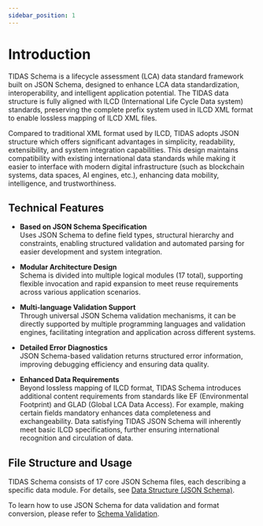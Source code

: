 ```yaml
---
sidebar_position: 1
---
```


# Introduction

TIDAS Schema is a lifecycle assessment (LCA) data standard framework built on JSON Schema, designed to enhance LCA data standardization, interoperability, and intelligent application potential. The TIDAS data structure is fully aligned with ILCD (International Life Cycle Data system) standards, preserving the complete prefix system used in ILCD XML format to enable lossless mapping of ILCD XML files.

Compared to traditional XML format used by ILCD, TIDAS adopts JSON structure which offers significant advantages in simplicity, readability, extensibility, and system integration capabilities. This design maintains compatibility with existing international data standards while making it easier to interface with modern digital infrastructure (such as blockchain systems, data spaces, AI engines, etc.), enhancing data mobility, intelligence, and trustworthiness.

## Technical Features

- **Based on JSON Schema Specification**  
  Uses JSON Schema to define field types, structural hierarchy and constraints, enabling structured validation and automated parsing for easier development and system integration.

- **Modular Architecture Design**  
  Schema is divided into multiple logical modules (17 total), supporting flexible invocation and rapid expansion to meet reuse requirements across various application scenarios.

- **Multi-language Validation Support**  
  Through universal JSON Schema validation mechanisms, it can be directly supported by multiple programming languages and validation engines, facilitating integration and application across different systems.

- **Detailed Error Diagnostics**  
  JSON Schema-based validation returns structured error information, improving debugging efficiency and ensuring data quality.

- **Enhanced Data Requirements**  
  Beyond lossless mapping of ILCD format, TIDAS Schema introduces additional content requirements from standards like EF (Environmental Footprint) and GLAD (Global LCA Data Access). For example, making certain fields mandatory enhances data completeness and exchangeability. Data satisfying TIDAS JSON Schema will inherently meet basic ILCD specifications, further ensuring international recognition and circulation of data.

## File Structure and Usage

TIDAS Schema consists of 17 core JSON Schema files, each describing a specific data module. For details, see [Data Structure (JSON Schema)](/docs/category/tidas-json-schema).

To learn how to use JSON Schema for data validation and format conversion, please refer to [Schema Validation](./tidas-shcema-validation.md).
